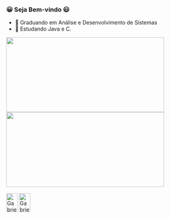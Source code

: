 ### 😀 Seja Bem-vindo 😃

- 📘 Graduando em Análise e Desenvolvimento de Sistemas
- 🎈 Estudando Java e C.
<div>
  <a href="https://github.com/Ga-Rasquinho">
  <img height="200em" width="420em" src="https://github-readme-stats.vercel.app/api?username=Ga-Rasquinho&show_icons=true&theme=vision-friendly-dark&include_all_commits=true&count_private=true"/>
  <img height="200em" width="420em" src="https://github-readme-stats.vercel.app/api/top-langs/?username=Ga-Rasquinho&layout=compact&langs_count=16&theme=vision-friendly-dark"/>
  </a>
</div>  
  <div style="display : inline_block" border-radius:"30%"><br>
    <img align="center" alt="Gabriel-Js" height="50" width="30" src="https://cdn.jsdelivr.net/gh/devicons/devicon/icons/java/java-plain.svg" />
    <img align="center" alt="Gabriel-Js" height="50" width="30" src="https://cdn.jsdelivr.net/gh/devicons/devicon/icons/c/c-original.svg" />
  </div>
 
                                                                                                                                                                                                                                                  
